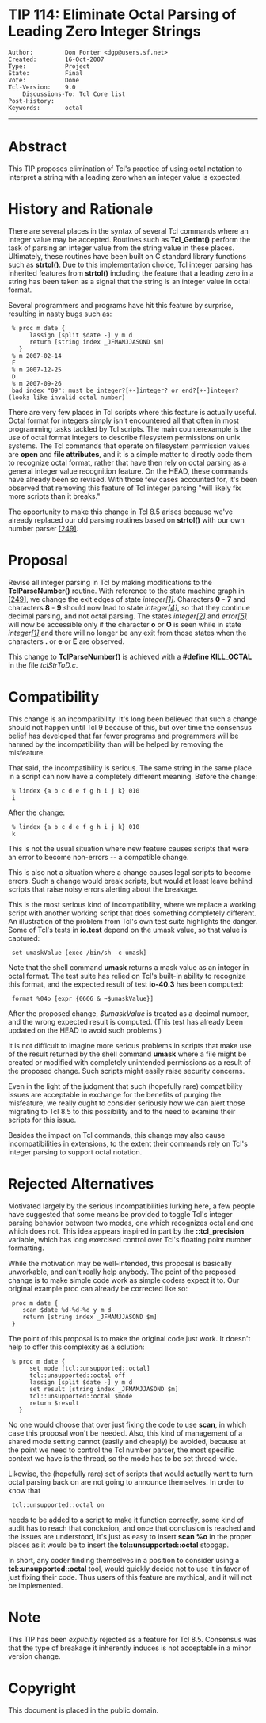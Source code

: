 # TIP 114: Eliminate Octal Parsing of Leading Zero Integer Strings
	Author:         Don Porter <dgp@users.sf.net>
	Created:        16-Oct-2007
	Type:           Project
	State:          Final
	Vote:           Done
	Tcl-Version:    9.0
        Discussions-To: Tcl Core list
	Post-History:
	Keywords:       octal
-----

# Abstract

This TIP proposes elimination of Tcl's practice of using octal
notation to interpret a string with a leading zero when an
integer value is expected.

# History and Rationale

There are several places in the syntax of several Tcl commands
where an integer value may be accepted.  Routines such as
**Tcl\_GetInt\(\)** perform the task of parsing an integer value
from the string value in these places.  Ultimately, these routines
have been built on C standard library functions such as
**strtol\(\)**.  Due to this implementation choice, Tcl integer
parsing has inherited features from **strtol\(\)** including
the feature that a leading zero in a string has been taken
as a signal that the string is an integer value in octal format.

Several programmers and programs have hit this feature by
surprise, resulting in nasty bugs such as:

	 % proc m date {
	      lassign [split $date -] y m d
	      return [string index _JFMAMJJASOND $m]
	   }
	 % m 2007-02-14
	 F
	 % m 2007-12-25
	 D
	 % m 2007-09-26
	 bad index "09": must be integer?[+-]integer? or end?[+-]integer? (looks like invalid octal number)

There are very few places in Tcl scripts where this feature
is actually useful.  Octal format for integers simply isn't
encountered all that often in most programming tasks tackled by
Tcl scripts.  The main counterexample is the use of octal format
integers to describe filesystem permissions on unix systems.
The Tcl commands that operate on filesystem permission values
are **open** and **file attributes**, and it is a simple matter
to directly code them to recognize octal format, rather that have
then rely on octal parsing as a general integer value recognition
feature.  On the HEAD, these commands have already been so revised.
With those few cases accounted for, it's been observed that
removing this feature of Tcl integer parsing "will likely fix
more scripts than it breaks."

The opportunity to make this change in Tcl 8.5 arises because
we've already replaced our old parsing routines based on
**strtol\(\)**  with our own number parser [[249]](249.md).

# Proposal

Revise all integer parsing in Tcl by making modifications to
the **TclParseNumber\(\)** routine.  With reference to the
state machine graph in [[249]](249.md), we change the exit edges of
state _integer[[1]](1.md)_.  Characters **0** - **7** and
characters **8** - **9** should now lead to state _integer[[4]](4.md)_,
so that they continue decimal parsing, and not octal parsing.
The states _integer[[2]](2.md)_ and _error[[5]](5.md)_ will now be
accessible only if the character **o** or **O** is seen
while in state _integer[[1]](1.md)_ and there will no longer be
any exit from those states when the characters **.** or **e**
or **E** are observed.

This change to **TclParseNumber\(\)** is achieved with a
**\#define KILL\_OCTAL** in the file _tclStrToD.c_.

# Compatibility

This change is an incompatibility.  It's long
been believed that such a change should not happen until Tcl 9
because of this, but over time the consensus belief has developed
that far fewer programs and programmers will be harmed by the
incompatibility than will be helped by removing the misfeature.

That said, the incompatibility is serious.  The same string in
the same place in a script can now have a completely different
meaning.  Before the change:

	 % lindex {a b c d e f g h i j k} 010
	 i

After the change:

	 % lindex {a b c d e f g h i j k} 010
	 k

This is not the usual situation where new feature causes scripts
that were an error to become non-errors -- a compatible change.

This is also not a situation where a change causes legal scripts
to become errors.  Such a change would break scripts, but would
at least leave behind scripts that raise noisy errors alerting
about the breakage.

This is the most serious kind of incompatibility, where we replace
a working script with another working script that does something
completely different.  An illustration of the problem from Tcl's
own test suite highlights the danger.  Some of Tcl's tests in
**io.test** depend on the umask value, so that value is captured:

	 set umaskValue [exec /bin/sh -c umask]

Note that the shell command **umask** returns a mask value as
an integer in octal format.  The test suite has relied on Tcl's
built-in ability to recognize this format, and the expected
result of test **io-40.3** has been computed:

	 format %04o [expr {0666 & ~$umaskValue}]

After the proposed change, _$umaskValue_ is treated as a decimal
number, and the wrong expected result is computed.  \(This test
has already been updated on the HEAD to avoid such problems.\)

It is not difficult to imagine more serious problems in scripts
that make use of the result returned by the shell command **umask**
where a file might be created or modified with completely unintended
permissions as a result of the proposed change.  Such scripts
might easily raise security concerns.

Even in the light of the judgment that such \(hopefully rare\) compatibility
issues are acceptable in exchange for the benefits of purging the
misfeature, we really ought to consider seriously how we can alert
those migrating to Tcl 8.5 to this possibility and to the need to
examine their scripts for this issue.

Besides the impact on Tcl commands, this change may also cause
incompatibilities in extensions, to the extent their commands
rely on Tcl's integer parsing to support octal notation.

# Rejected Alternatives

Motivated largely by the serious incompatibilities lurking here,
a few people have suggested that some means be provided to toggle
Tcl's integer parsing behavior between two modes, one which
recognizes octal and one which does not.  This idea appears inspired
in part by the **::tcl\_precision** variable, which has long
exercised control over Tcl's floating point number formatting.

While the motivation may be well-intended, this proposal is basically
unworkable, and can't really help anybody.  The point of the proposed
change is to make simple code work as simple coders expect it to.
Our original example proc can already be corrected like so:

	 proc m date {
	    scan $date %d-%d-%d y m d
	    return [string index _JFMAMJJASOND $m]
	 }

The point of this proposal is to make the original code just work.
It doesn't help to offer this complexity as a solution:

	 % proc m date {
	      set mode [tcl::unsupported::octal]
	      tcl::unsupported::octal off
	      lassign [split $date -] y m d
	      set result [string index _JFMAMJJASOND $m]
	      tcl::unsupported::octal $mode
	      return $result
	   }

No one would choose that over just fixing the code
to use **scan**, in which case this proposal won't be needed.
Also, this kind of management of a shared mode setting cannot
\(easily and cheaply\) be avoided, because at the point we need
to control the Tcl number parser, the most specific context
we have is the thread, so the mode has to be set thread-wide.

Likewise, the \(hopefully rare\) set of scripts that would actually
want to turn octal parsing back on are not going to announce themselves.
In order to know that

	 tcl::unsupported::octal on

needs to be added to a script to make it function correctly,
some kind of audit has to reach that conclusion, and once that
conclusion is reached and the issues are understood, it's just
as easy to insert **scan %o** in the proper places as it would
be to insert the **tcl::unsupported::octal** stopgap.

In short, any coder finding themselves in a position to consider
using a **tcl::unsupported::octal** tool, would quickly decide
not to use it in favor of just fixing their code.  Thus users
of this feature are mythical, and it will not be implemented.

# Note

This TIP has been _explicitly_ rejected as a feature for Tcl 8.5.
Consensus was that the type of breakage it inherently induces is not
acceptable in a minor version change.

# Copyright

This document is placed in the public domain.

